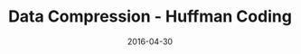 ---
layout: project
type: project
image: images/vacay-square.png
title: Data Compression - Huffman Coding
# All dates must be YYYY-MM-DD format!
date: 2016-04-30
labels:
  - Huffman
  - Channel Transmission
  - C
permalink: https://github.com/uday96/ChannelTransmission-POC
summary: Simulation of packet transmission in a noisy channel using Huffman encoding-decoding.
---